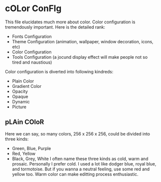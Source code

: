 # cOLor ConFIg 
This file elucidates much more about color. Color configuration is tremendously important. Here is the detailed rank:
* Fonts Configuration
* Theme Configuration (animation, wallpaper, window decoration, icons, etc)
* Color Configuration
* Tools Configuration (a jocund display effect will make people not so tired and naustious) 

Color configuration is diverted into following kindreds:
* Plain Color
* Gradient Color
* Opacity
* Opaque
* Dynamic
* Picture

## pLAin COloR
Here we can say, so many colors, 256 x 256 x 256, could be divided into three kinds:
* Green, Blue, Purple
* Red, Yellow
* Black, Grey, White
I often name these three kinds as cold, warm and prosaic. Personally I prefer cold. I used a lot like dodger blue, royal blue, and tormotoise. But if you wanna a neutral feeling, use some red and yellow too. Warm color can make editting process enthusiastic.
